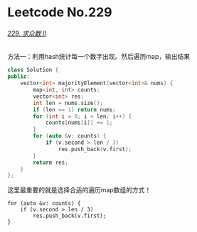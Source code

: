 # Leetcode No.229

###### [229. 求众数 II](https://leetcode-cn.com/problems/majority-element-ii/)

方法一：利用hash统计每一个数字出现。然后遍历map，输出结果

```c++
class Solution {
public:
    vector<int> majorityElement(vector<int>& nums) {
        map<int, int> counts;
        vector<int> res;
        int len = nums.size();
        if (len == 1) return nums;
        for (int i = 0; i < len; i++) {
            counts[nums[i]] += 1;
        }
        for (auto &v: counts) {
            if (v.second > len / 3) 
                res.push_back(v.first);
        }
        return res;
    }
};
```

这里最重要的就是选择合适的遍历map数组的方式！

```
for (auto &v: counts) {
	if (v.second > len / 3)
		res.push_back(v.first);
}
```

